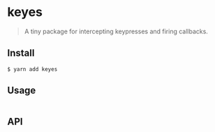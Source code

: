 # keyes

> A tiny package for intercepting keypresses and firing callbacks.


## Install

```
$ yarn add keyes
```


## Usage

```js

```


## API
